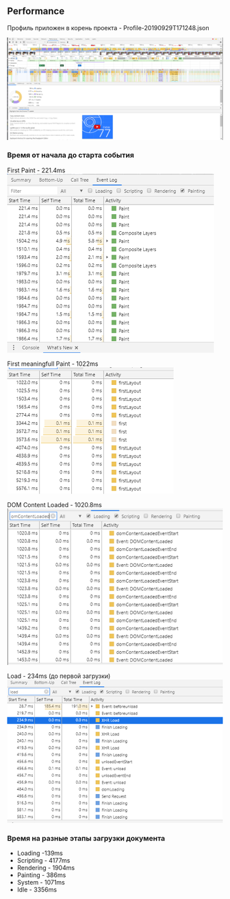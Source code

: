 ## Performance

Профиль приложен в корень проекта - Profile-20190929T171248.json

![performance](../screenshots/performance.png)

### Время от начала до старта события 
First Paint - 221.4ms
![paint](../screenshots/paint.png)

First meaningfull Paint - 1022ms
![fmp](../screenshots/fmp.png)

DOM Content Loaded - 1020.8ms
![domloaded](../screenshots/domloaded.png)

Load - 234ms (до первой загрузки) 
![load](../screenshots/load.png)

### Время на разные этапы загрузки документа
* Loading -139ms
* Scripting - 4177ms
* Rendering - 1904ms
* Painting - 386ms
* System - 1071ms
* Idle - 3356ms
